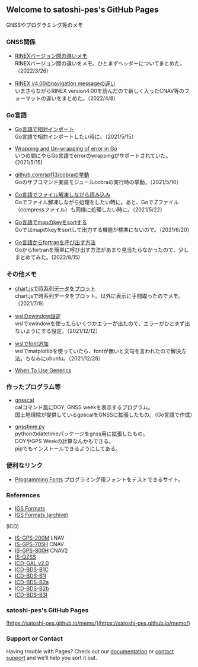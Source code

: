 ## Welcome to satoshi-pes's GitHub Pages

GNSSやプログラミング等のメモ

### GNSS関係

- [RINEXバージョン間の違いメモ](https://satoshi-pes.github.io/memo/gnss/diff_rinex_formats)  
RINEXバージョン間の違いをメモ。ひとまずヘッダーについてまとめた。（2022/3/26）

- [RINEX v4.00のnavigation messageの違い](https://satoshi-pes.github.io/memo/gnss/diff_rinex_navs)  
いまさらながらRINEX version4.00を読んだので新しく入ったCNAV等のフォーマットの違いをまとめた。（2022/4/8）

### Go言語

- [Go言語で相対インポート](https://satoshi-pes.github.io/memo/relative_import_Golang)  
Go言語で相対インポートしたい時に。（2021/5/15）

- [Wrapping and Un-wrapping of error in Go](https://golangbyexample.com/wrapping-and-unwrapping-error-golang/)  
いつの間にやらGo言語でerrorのwrappingがサポートされていた。(2021/5/15)

- [github.com/spf13/cobraの挙動](https://satoshi-pes.github.io/memo/golang_cobra_init)  
Goのサブコマンド実装モジュールcobraの実行時の挙動。（2021/5/16）

- [Go言語でファイル解凍しながら読み込み](https://satoshi-pes.github.io/memo/decompress_files)  
Goでファイル解凍しながら処理をしたい時に。あと、Goで.Zファイル（compressファイル）も同様に処理したい時に。（2021/5/22）

- [Go言語でmapのkeyをsortする](https://satoshi-pes.github.io/memo/sort_stringmap)  
Goではmapのkeyをsortして出力する機能が標準にないので。（2021/6/20）

- [Go言語からfortranを呼び出す方法](https://satoshi-pes.github.io/memo/golang_call_fortran)  
Goからfortranを簡単に呼び出す方法があまり見当たらなかったので、少しまとめてみた。(2022/8/15)

### その他メモ

- [chart.jsで時系列データをプロット](https://satoshi-pes.github.io/memo/chartjs_example1)  
chart.jsで時系列データをプロット。以外に表示に手間取ったのでメモ。（2021/7/9）

- [wslのxwindow設定](https://satoshi-pes.github.io/memo/wsl/wsl_xwindow)  
wslでxwindowを使ったらいくつかエラーが出たので、エラーがひとまず出ないようにする設定。（2021/12/12）

- [wslでfont追加](https://satoshi-pes.github.io/memo/wsl/wsl_font)   
wslでmatplotlibを使っていたら、fontが無いと文句を言われたので解決方法。ちなみにubuntu。（2021/12/28） 

- [When To Use Generics](https://golang.google.cn/blog/when-generics)  


### 作ったプログラム等

- [gnsscal](https://github.com/satoshi-pes/gnsscal)  
calコマンド風にDOY, GNSS weekを表示するプログラム。  
国土地理院が提供しているgpscalをGNSSに拡張したもの。（Go言語で作成）

- [gnsstime.py](https://github.com/satoshi-pes/gnsstime.py)  
pythonのdatetimeパッケージをgnss用に拡張したもの。  
DOYやGPS Weekの計算なんかもできる。  
pipでもインストールできるようにしてある。

### 便利なリンク

- [Programming Fonts](https://www.programmingfonts.org)
プログラミング用フォントをテストできるサイト。

### References

- [IGS Formats](https://www.igs.org/wg/rinex/#documents-formats)
- [IGS Formats (archive)](https://kb.igs.org/hc/en-us/articles/201096516-IGS-Formats)

(ICD)
- [IS-GPS-200M](https://www.gps.gov/technical/icwg/IS-GPS-200M.pdf) LNAV
- [IS-GPS-705H](https://www.gps.gov/technical/icwg/IS-GPS-705H.pdf) CNAV
- [IS-GPS-800H](https://www.gps.gov/technical/icwg/IS-GPS-800H.pdf) CNAV2
- [IS-QZSS](https://qzss.go.jp/technical/download/is_qzss_pnt_004_agree.html)
- [ICD-GAL v2.0](https://galileognss.eu/wp-content/uploads/2021/01/Galileo_OS_SIS_ICD_v2.0.pdf)
- [ICD-BDS-B1C](http://www.beidou.gov.cn/xt/gfxz/201712/P020171226741342013031.pdf)
- [ICD-BDS-B1I](http://en.beidou.gov.cn/SYSTEMS/ICD/201902/P020190227702348791891.pdf)
- [ICD-BDS-B2a](http://www.beidou.gov.cn/xt/gfxz/201712/P020171226742357364174.pdf)
- [ICD-BDS-B2b](http://en.beidou.gov.cn/SYSTEMS/ICD/202008/P020200803539206360377.pdf)
- [ICD-BDS-B3I](http://www.beidou.gov.cn/xt/gfxz/201802/P020180209623601401189.pdf)

### satoshi-pes's GitHub Pages
[https://satoshi-pes.github.io/memo/](https://satoshi-pes.github.io/memo/)

### Support or Contact

Having trouble with Pages? Check out our [documentation](https://docs.github.com/categories/github-pages-basics/) or [contact support](https://support.github.com/contact) and we’ll help you sort it out.
